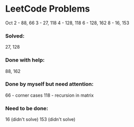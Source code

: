 # LeetCode Problems
Oct
2 - 88, 66
3 - 27, 118
4 - 128, 118
6 - 128, 162
8 - 16, 153

### Solved:
27, 128

### Done with help:
88, 162

### Done by myself but need attention:
66 - corner cases
118 - recursion in matrix

### Need to be done:
16 (didn't solve)
153 (didn't solve)
